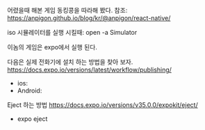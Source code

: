 어렸을때 해본 게임 동킹콩을 따라해 봤다.
참조: https://anpigon.github.io/blog/kr/@anpigon/react-native/

iso 시뮬레이터를 실행 시킬때: open -a Simulator

이놈의 게임은 expo에서 실행 된다.

다음은 실제 전화기에 설치 하는 방법을 찾아 보자.
https://docs.expo.io/versions/latest/workflow/publishing/
- ios:
- Android: 

Eject 하는 방법
https://docs.expo.io/versions/v35.0.0/expokit/eject/
- expo eject